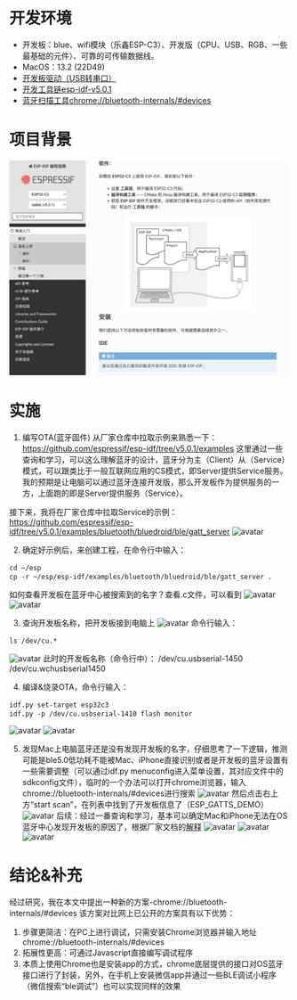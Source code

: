 # 开发环境

* 开发板：blue、wifi模块（乐鑫ESP-C3）、开发版（CPU、USB、RGB、一些最基础的元件）、可靠的可传输数据线。
* MacOS：13.2 (22D49)
* [开发板驱动（USB转串口）](https://www.wch.cn/downloads/CH34XSER_MAC_ZIP.html)
* [开发工具链esp-idf-v5.0.1](https://github.com/espressif/esp-idf/releases/tag/v5.0.1)
* [蓝牙扫描工具chrome://bluetooth-internals/#devices](chrome://bluetooth-internals/#devices)

# 项目背景

![avatar](https://github.com/BlessedChild/TimeTree/blob/main/sources/项目背景.png)

# 实施

1. 编写OTA(蓝牙固件)
从厂家仓库中拉取示例来熟悉一下：
https://github.com/espressif/esp-idf/tree/v5.0.1/examples
这里通过一些查询和学习，可以这么理解蓝牙的设计，蓝牙分为主（Client）从（Service）模式，可以跟类比于一般互联网应用的CS模式，即Server提供Service服务。
我的预期是让电脑可以通过蓝牙连接开发版，那么开发板作为提供服务的一方，上面跑的即是Server提供服务（Service）。

接下来，我将在厂家仓库中拉取Service的示例：
https://github.com/espressif/esp-idf/tree/v5.0.1/examples/bluetooth/bluedroid/ble/gatt_server
![avatar](https://github.com/BlessedChild/TimeTree/tree/main/sources/ble_gatt_server/示例.png)

2. 确定好示例后，来创建工程，在命令行中输入：
``` shell
cd ~/esp
cp -r ~/esp/esp-idf/examples/bluetooth/bluedroid/ble/gatt_server .
```
如何查看开发板在蓝牙中心被搜索到的名字？查看.c文件，可以看到
![avatar](https://github.com/BlessedChild/TimeTree/tree/main/sources/ble_gatt_server/c文件路径.png)
![avatar](https://github.com/BlessedChild/TimeTree/tree/main/sources/ble_gatt_server/c文件.png)

3. 查询开发板名称，把开发板接到电脑上
![avatar](https://github.com/BlessedChild/TimeTree/tree/main/sources/ble_gatt_server/连接开发板.png)
命令行输入：
``` shell
ls /dev/cu.*
```
![avatar](https://github.com/BlessedChild/TimeTree/tree/main/sources/ble_gatt_server/查询开发板名称.png)
此时的开发板名称（命令行中）：
/dev/cu.usbserial-1450
/dev/cu.wchusbserial1450

4. 编译&烧录OTA，命令行输入：
``` shell
idf.py set-target esp32c3
idf.py -p /dev/cu.usbserial-1410 flash monitor
```
![avatar](https://github.com/BlessedChild/TimeTree/tree/main/sources/ble_gatt_server/OTA编译中.png)
![avatar](https://github.com/BlessedChild/TimeTree/tree/main/sources/ble_gatt_server/OTA编译完成.png)

5. 发现Mac上电脑蓝牙还是没有发现开发板的名字，仔细思考了一下逻辑，推测可能是ble5.0低功耗不能被Mac、iPhone直接识别或者是开发板的蓝牙设置有一些需要调整（可以通过idf.py menuconfig进入菜单设置，其对应文件中的sdkconfig文件），临时的一个办法可以打开chrome浏览器，输入chrome://bluetooth-internals/#devices进行搜索
![avatar](https://github.com/BlessedChild/TimeTree/tree/main/sources/ble_gatt_server/bluetooth-internals.png)
然后点击右上方“start scan”，在列表中找到了开发板信息了（ESP_GATTS_DEMO）
![avatar](https://github.com/BlessedChild/TimeTree/tree/main/sources/ble_gatt_server/bluetooth-scan.png)
后续：经过一番查询和学习，基本可以确定Mac和iPhone无法在OS蓝牙中心发现开发板的原因了，根据厂家文档的[解释](https://docs.espressif.com/projects/espressif-esp-faq/zh_CN/latest/software-framework/ble-bt.html#bluetooth-le)
![avatar](https://github.com/BlessedChild/TimeTree/tree/main/sources/ble_gatt_server/macos-ble.png)
![avatar](https://github.com/BlessedChild/TimeTree/tree/main/sources/ble_gatt_server/macos-ble2.png)
![avatar](https://github.com/BlessedChild/TimeTree/tree/main/sources/ble_gatt_server/macos-ble3.png)

# 结论&补充

经过研究，我在本文中提出一种新的方案-chrome://bluetooth-internals/#devices
该方案对比网上已公开的方案具有以下优势：
1. 步骤更简洁：在PC上进行调试，只需安装Chrome浏览器并输入地址chrome://bluetooth-internals/#devices
2. 拓展性更高：可通过Javascript直接编写调试程序
3. 本质上使用Chrome也是安装app的方式，chrome底层提供的接口对OS蓝牙接口进行了封装，另外，在手机上安装微信app并通过一些BLE调试小程序（微信搜索“ble调试”）也可以实现同样的效果
